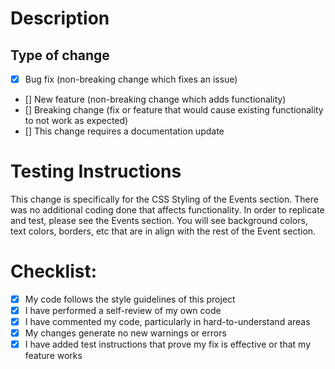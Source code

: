 # Description

## Type of change

- [X] Bug fix (non-breaking change which fixes an issue)
- [] New feature (non-breaking change which adds functionality)
- [] Breaking change (fix or feature that would cause existing functionality to not work as expected)
- [] This change requires a documentation update

# Testing Instructions
This change is specifically for the CSS Styling of the Events section.  There was no additional coding done that affects functionality.
In order to replicate and test, please see the Events section.  You will see background colors, text colors, borders, etc that are in
align with the rest of the Event section.

# Checklist:

- [X] My code follows the style guidelines of this project
- [X] I have performed a self-review of my own code
- [X] I have commented my code, particularly in hard-to-understand areas
- [X] My changes generate no new warnings or errors
- [X] I have added test instructions that prove my fix is effective or that my feature works
